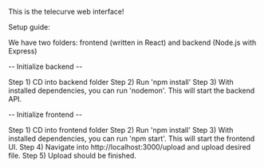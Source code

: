 This is the telecurve web interface!

Setup guide:

We have two folders: frontend (written in React) and backend (Node.js with Express)

-- Initialize backend --

Step 1) CD into backend folder
Step 2) Run 'npm install'
Step 3) With installed dependencies, you can run 'nodemon'. This will start the backend API.

-- Initialize frontend --

Step 1) CD into frontend folder
Step 2) Run 'npm install'
Step 3) With installed dependencies, you can run 'npm start'. This will start the frontend UI. 
Step 4) Navigate into http://localhost:3000/upload and upload desired file.
Step 5) Upload should be finished.